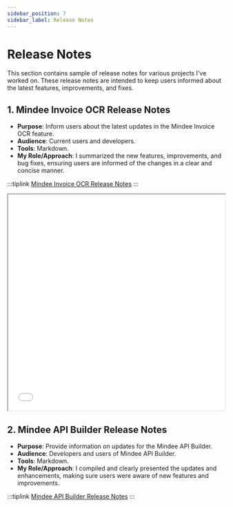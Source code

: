 ```yaml
---
sidebar_position: 7
sidebar_label: Release Notes
---
```


# Release Notes
This section contains sample of release notes for various projects I've worked on. These release notes are intended to keep users informed about the latest features, improvements, and fixes.

## 1. **Mindee Invoice OCR Release Notes**
   - **Purpose**: Inform users about the latest updates in the Mindee Invoice OCR feature.
   - **Audience**: Current users and developers.
   - **Tools**: Markdown.
   - **My Role/Approach**: I summarized the new features, improvements, and bug fixes, ensuring users are informed of the changes in a clear and concise manner.

:::tiplink
[Mindee Invoice OCR Release Notes](https://developers.mindee.com/docs/releases-notes-invoice-ocr)
:::

<iframe width="100%" height="500" src="/img/pdf/release.pdf"></iframe>

## 2. **Mindee API Builder Release Notes**
   - **Purpose**: Provide information on updates for the Mindee API Builder.
   - **Audience**: Developers and users of Mindee API Builder.
   - **Tools**: Markdown.
   - **My Role/Approach**: I compiled and clearly presented the updates and enhancements, making sure users were aware of new features and improvements.

:::tiplink
[Mindee API Builder Release Notes](https://developers.mindee.com/docs/releases-notes-api-builder)
:::


